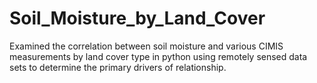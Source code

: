 # Soil_Moisture_by_Land_Cover
Examined the correlation between soil moisture and various CIMIS measurements by land cover type in python using
remotely sensed data sets to determine the primary drivers of relationship.
